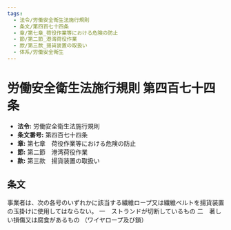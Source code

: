 ```yaml
---
tags:
  - 法令/労働安全衛生法施行規則
  - 条文/第四百七十四条
  - 章/第七章_荷役作業等における危険の防止
  - 節/第二節_港湾荷役作業
  - 款/第三款_揚貨装置の取扱い
  - 体系/労働安全衛生
---
```

# 労働安全衛生法施行規則 第四百七十四条

- **法令:** 労働安全衛生法施行規則
- **条文番号:** 第四百七十四条
- **章:** 第七章　荷役作業等における危険の防止
- **節:** 第二節　港湾荷役作業
- **款:** 第三款　揚貨装置の取扱い

## 条文
事業者は、次の各号のいずれかに該当する繊維ロープ又は繊維ベルトを揚貨装置の玉掛けに使用してはならない。
一　ストランドが切断しているもの
二　著しい損傷又は腐食があるもの
（ワイヤロープ及び鎖）


